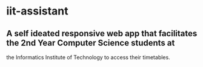 # iit-assistant

## A self ideated responsive web app that facilitates the 2nd Year Computer Science students at
the Informatics Institute of Technology to access their timetables.

